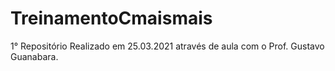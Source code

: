 # TreinamentoCmaismais
 1° Repositório
 Realizado em 25.03.2021 através de aula com o Prof. Gustavo Guanabara.
